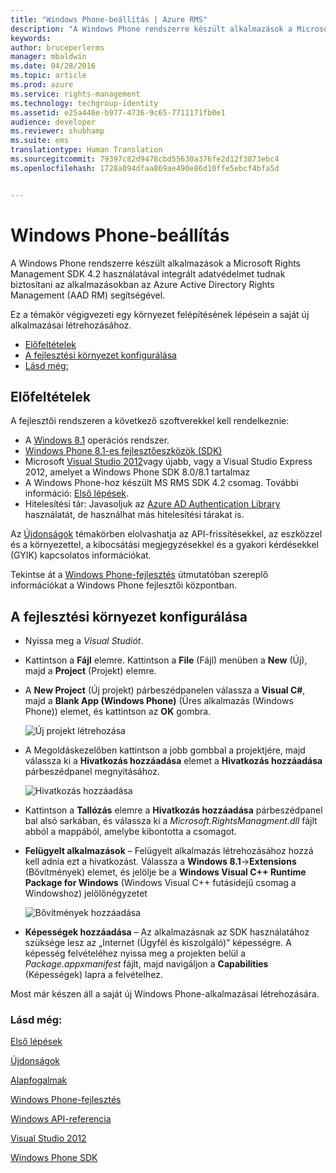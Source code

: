 ```yaml
---
title: "Windows Phone-beállítás | Azure RMS"
description: "A Windows Phone rendszerre készült alkalmazások a Microsoft Rights Management SDK 4.2 használatával integrált adatvédelmet tudnak biztosítani az alkalmazásokban."
keywords: 
author: bruceperlerms
manager: mbaldwin
ms.date: 04/28/2016
ms.topic: article
ms.prod: azure
ms.service: rights-management
ms.technology: techgroup-identity
ms.assetid: e25a446e-b977-4736-9c65-7711171fb0e1
audience: developer
ms.reviewer: shubhamp
ms.suite: ems
translationtype: Human Translation
ms.sourcegitcommit: 79397c82d9478cbd55630a376fe2d12f3873ebc4
ms.openlocfilehash: 1728a094dfaa869ae490e86d10ffe5ebcf4bfa5d


---
```


# Windows Phone-beállítás


A Windows Phone rendszerre készült alkalmazások a Microsoft Rights Management SDK 4.2 használatával integrált adatvédelmet tudnak biztosítani az alkalmazásokban az Azure Active Directory Rights Management (AAD RM) segítségével.

Ez a témakör végigvezeti egy környezet felépítésének lépésein a saját új alkalmazásai létrehozásához.

-   [Előfeltételek](#prerequisites)
-   [A fejlesztési környezet konfigurálása](#configuring-your-development-environment)
-   [Lásd még:](#see-also)

## Előfeltételek


A fejlesztői rendszeren a következő szoftverekkel kell rendelkeznie:

-   A [Windows 8.1](http://windows.microsoft.com/en-US/windows-8/meet) operációs rendszer.
-   [Windows Phone 8.1-es fejlesztőeszközök (SDK)](http://dev.windowsphone.com/en-us/downloadsdk)
-   Microsoft [Visual Studio 2012](http://www.microsoft.com/visualstudio/eng/products/visual-studio-overview)vagy újabb, vagy a Visual Studio Express 2012, amelyet a Windows Phone SDK 8.0/8.1 tartalmaz
-   A Windows Phone-hoz készült MS RMS SDK 4.2 csomag. További információ: [Első lépések](get-started.md).
-   Hitelesítési tár: Javasoljuk az [Azure AD Authentication Library](https://msdn.microsoft.com/en-us/library/jj573266.aspx) használatát, de használhat más hitelesítési tárakat is.

Az [Újdonságok](release-notes.md) témakörben elolvashatja az API-frissítésekkel, az eszközzel és a környezettel, a kibocsátási megjegyzésekkel és a gyakori kérdésekkel (GYIK) kapcsolatos információkat.

Tekintse át a [Windows Phone-fejlesztés](https://msdn.microsoft.com/en-us/library/windowsphone/develop/ff402535.aspx) útmutatóban szereplő információkat a Windows Phone fejlesztői központban.

## A fejlesztési környezet konfigurálása


-   Nyissa meg a *Visual Studiót*.
-   Kattintson a **Fájl** elemre. Kattintson a **File** (Fájl) menüben a **New** (Új), majd a **Project** (Projekt) elemre.
-   A **New Project** (Új projekt) párbeszédpanelen válassza a **Visual C\#**, majd a **Blank App (Windows Phone)** (Üres alkalmazás (Windows Phone)) elemet, és kattintson az **OK** gombra.

    ![Új projekt létrehozása](../media/wpsetup-newproj.png)

-   A Megoldáskezelőben kattintson a jobb gombbal a projektjére, majd válassza ki a **Hivatkozás hozzáadása** elemet a **Hivatkozás hozzáadása** párbeszédpanel megnyitásához.

    ![Hivatkozás hozzáadása](../media/wpsetup-addref.png)

-   Kattintson a **Tallózás** elemre a **Hivatkozás hozzáadása** párbeszédpanel bal alsó sarkában, és válassza ki a *Microsoft.RightsManagment.dll* fájlt abból a mappából, amelybe kibontotta a csomagot.
-   **Felügyelt alkalmazások** – Felügyelt alkalmazás létrehozásához hozzá kell adnia ezt a hivatkozást. Válassza a **Windows 8.1**-&gt;**Extensions** (Bővítmények) elemet, és jelölje be a **Windows Visual C++ Runtime Package for Windows** (Windows Visual C++ futásidejű csomag a Windowshoz) jelölőnégyzetet

    ![Bővítmények hozzáadása](../media/wpsetup-refmngr.png)

-   **Képességek hozzáadása** – Az alkalmazásnak az SDK használatához szüksége lesz az „Internet (Ügyfél és kiszolgáló)” képességre. A képesség felvételéhez nyissa meg a projekten belül a *Package.appxmanifest* fájlt, majd navigáljon a **Capabilities** (Képességek) lapra a felvételhez.

Most már készen áll a saját új Windows Phone-alkalmazásai létrehozására.

### Lásd még:

[Első lépések](get-started.md)

[Újdonságok](release-notes.md)

[Alapfogalmak](core-concepts.md)

[Windows Phone-fejlesztés](https://msdn.microsoft.com/en-us/library/windowsphone/develop/ff402535.aspx)

[Windows API-referencia](/rights-management/sdk/4.2/api/winrt/Microsoft.RightsManagement)

[Visual Studio 2012](http://www.microsoft.com/visualstudio/eng/products/visual-studio-overview)

[Windows Phone SDK](http://dev.windowsphone.com/en-us/downloadsdk)

 

 






<!--HONumber=Jul16_HO4-->



